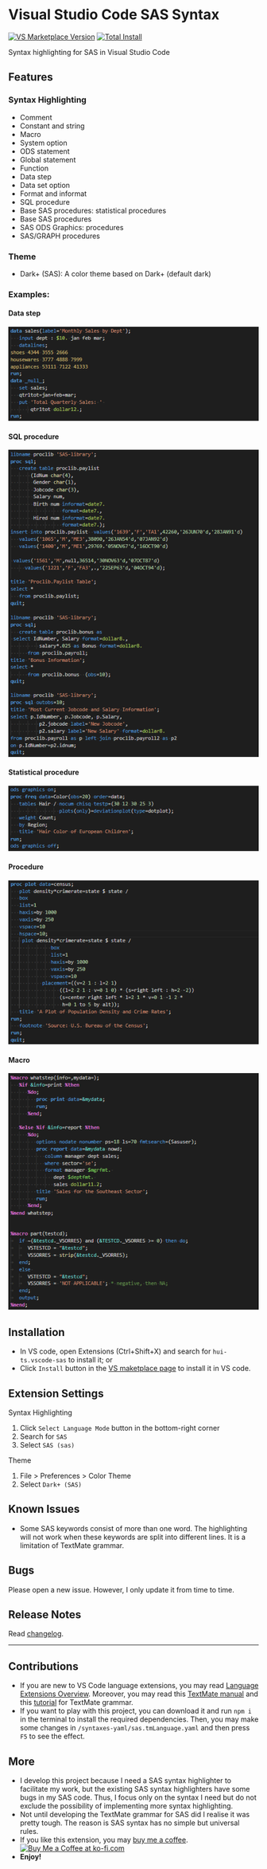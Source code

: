 # Visual Studio Code SAS Syntax

[![VS Marketplace Version](https://vsmarketplacebadge.apphb.com/version-short/hui-ts.vscode-sas.svg?style=flat-square)](https://marketplace.visualstudio.com/items?itemName=hui-ts.vscode-sas)
[![Total Install](https://vsmarketplacebadge.apphb.com/installs/hui-ts.vscode-sas.svg?style=flat-square)](https://marketplace.visualstudio.com/items?itemName=hui-ts.vscode-sas)

Syntax highlighting for SAS in Visual Studio Code

## Features

### Syntax Highlighting

- Comment
- Constant and string
- Macro
- System option
- ODS statement
- Global statement
- Function
- Data step
- Data set option
- Format and informat
- SQL procedure
- Base SAS procedures: statistical procedures
- Base SAS procedures
- SAS ODS Graphics: procedures
- SAS/GRAPH procedures

### Theme

- Dark+ (SAS): A color theme based on Dark+ (default dark)

### Examples:

#### Data step
![](resources/image/example/data.png)
#### SQL procedure
![](resources/image/example/sql.png)
#### Statistical procedure
![](resources/image/example/stat.png)
#### Procedure
![](resources/image/example/proc.png)
#### Macro
![](resources/image/example/macro.png)

## Installation

 - In VS code, open Extensions (Ctrl+Shift+X) and search for `hui-ts.vscode-sas` to install it; or
 - Click `Install` button in the [VS maketplace page](https://marketplace.visualstudio.com/items?itemName=hui-ts.vscode-sas) to install it in VS code.

## Extension Settings

Syntax Highlighting
1. Click `Select Language Mode` button in the bottom-right corner
2. Search for `SAS`
3. Select `SAS (sas)`

Theme
1. File > Preferences > Color Theme
2. Select `Dark+ (SAS)`

## Known Issues

- Some SAS keywords consist of more than one word. The highlighting will not work when these keywords are split into different lines. It is a limitation of TextMate grammar.

## Bugs
Please open a new issue. However, I only update it from time to time.

## Release Notes

Read [changelog](CHANGELOG.md).

---

## Contributions

- If you are new to VS Code language extensions, you may read [Language Extensions Overview](https://code.visualstudio.com/api/language-extensions/overview). Moreover, you may read this [TextMate manual](https://macromates.com/manual/en/language_grammars) and this [tutorial](https://www.apeth.com/nonblog/stories/textmatebundle.html) for TextMate grammar.
- If you want to play with this project, you can download it and run `npm i` in the terminal to install the required dependencies. Then, you may make some changes in `/syntaxes-yaml/sas.tmLanguage.yaml` and then press `F5` to see the effect.

## More

 - I develop this project because I need a SAS syntax highlighter to facilitate my work, but the existing SAS syntax highlighters have some bugs in my SAS code. Thus, I focus only on the syntax I need but do not exclude the possibility of implementing more syntax highlighting.
 - Not until developing the TextMate grammar for SAS did I realise it was pretty tough. The reason is SAS syntax has no simple but universal rules.
 - If you like this extension, you may [buy me a coffee](https://ko-fi.com/huits). <a href='https://ko-fi.com/huits' target='_blank'><img height='28px' src='https://cdn.ko-fi.com/cdn/kofi1.png?v=3' alt='Buy Me a Coffee at ko-fi.com'/></a>
 - **Enjoy!**